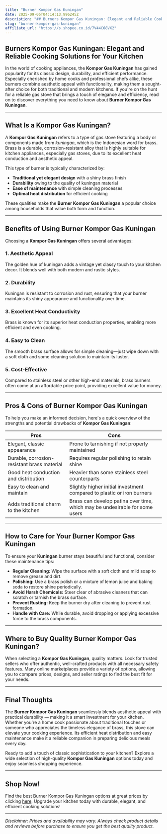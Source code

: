 ```yaml
---
title: "Burner Kompor Gas Kuningan"
date: 2025-09-05T04:14:13.996245Z
description: "## Burners Kompor Gas Kuningan: Elegant and Reliable Cooking Solutions for Your Kitchen..."
slug: "burner-kompor-gas-kuningan"
affiliate_url: "https://s.shopee.co.id/7V44C68VX2"
---
```

## Burners Kompor Gas Kuningan: Elegant and Reliable Cooking Solutions for Your Kitchen

In the world of cooking appliances, the **Kompor Gas Kuningan** has gained popularity for its classic design, durability, and efficient performance. Especially cherished by home cooks and professional chefs alike, these burners combine aesthetic appeal with functionality, making them a sought-after choice for both traditional and modern kitchens. If you're on the hunt for a reliable gas stove that brings a touch of elegance and efficiency, read on to discover everything you need to know about **Burner Kompor Gas Kuningan**.

---

## What Is a Kompor Gas Kuningan?

A **Kompor Gas Kuningan** refers to a type of gas stove featuring a body or components made from *kuningan*, which is the Indonesian word for brass. Brass is a durable, corrosion-resistant alloy that is highly suitable for kitchen appliances, especially gas stoves, due to its excellent heat conduction and aesthetic appeal.

This type of burner is typically characterized by:

- **Traditional yet elegant design** with a shiny brass finish
- **Durability** owing to the quality of kuningan material
- **Ease of maintenance** with simple cleaning processes
- **Optimal heat distribution** for efficient cooking

These qualities make the **Burner Kompor Gas Kuningan** a popular choice among households that value both form and function.

---

## Benefits of Using Burner Kompor Gas Kuningan

Choosing a **Kompor Gas Kuningan** offers several advantages:

### 1. Aesthetic Appeal
The golden hue of kuningan adds a vintage yet classy touch to your kitchen decor. It blends well with both modern and rustic styles.

### 2. Durability
Kuningan is resistant to corrosion and rust, ensuring that your burner maintains its shiny appearance and functionality over time.

### 3. Excellent Heat Conductivity
Brass is known for its superior heat conduction properties, enabling more efficient and even cooking.

### 4. Easy to Clean
The smooth brass surface allows for simple cleaning—just wipe down with a soft cloth and some cleaning solution to maintain its luster.

### 5. Cost-Effective
Compared to stainless steel or other high-end materials, brass burners often come at an affordable price point, providing excellent value for money.

---

## Pros & Cons of Burner Kompor Gas Kuningan

To help you make an informed decision, here's a quick overview of the strengths and potential drawbacks of **Kompor Gas Kuningan**:

| **Pros**                                         | **Cons**                                              |
|--------------------------------------------------|-------------------------------------------------------|
| Elegant, classic appearance                     | Prone to tarnishing if not properly maintained     |
| Durable, corrosion-resistant brass material     | Requires regular polishing to retain shine         |
| Good heat conduction and distribution           | Heavier than some stainless steel counterparts    |
| Easy to clean and maintain                      | Slightly higher initial investment compared to plastic or iron burners |
| Adds traditional charm to the kitchen            | Brass can develop patina over time, which may be undesirable for some users |

---

## How to Care for Your Burner Kompor Gas Kuningan

To ensure your **Kuningan** burner stays beautiful and functional, consider these maintenance tips:

- **Regular Cleaning:** Wipe the surface with a soft cloth and mild soap to remove grease and dirt.
- **Polishing:** Use a brass polish or a mixture of lemon juice and baking soda to restore shine periodically.
- **Avoid Harsh Chemicals:** Steer clear of abrasive cleaners that can scratch or tarnish the brass surface.
- **Prevent Rusting:** Keep the burner dry after cleaning to prevent rust formation.
- **Handle with Care:** While durable, avoid dropping or applying excessive force to the brass components.

---

## Where to Buy Quality Burner Kompor Gas Kuningan?

When selecting a **Kompor Gas Kuningan**, quality matters. Look for trusted sellers who offer authentic, well-crafted products with all necessary safety features. Many online marketplaces provide a variety of options, allowing you to compare prices, designs, and seller ratings to find the best fit for your needs.

---

## Final Thoughts

The **Burner Kompor Gas Kuningan** seamlessly blends aesthetic appeal with practical durability — making it a smart investment for your kitchen. Whether you're a home cook passionate about traditional touches or someone who appreciates the timeless elegance of brass, this stove can elevate your cooking experience. Its efficient heat distribution and easy maintenance make it a reliable companion in preparing delicious meals every day.

Ready to add a touch of classic sophistication to your kitchen? Explore a wide selection of high-quality **Kompor Gas Kuningan** options today and enjoy seamless shopping experience.

---

## Shop Now!

Find the best Burner Kompor Gas Kuningan options at great prices by clicking [here](https://s.shopee.co.id/7V44C68VX2). Upgrade your kitchen today with durable, elegant, and efficient cooking solutions!

---

*Disclaimer: Prices and availability may vary. Always check product details and reviews before purchase to ensure you get the best quality product.*